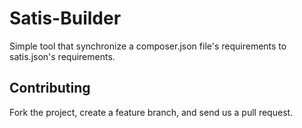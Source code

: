 # Satis-Builder

Simple tool that synchronize a composer.json file's requirements to satis.json's requirements.

## Contributing

Fork the project, create a feature branch, and send us a pull request.
